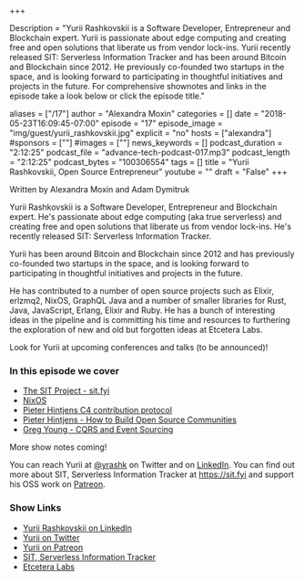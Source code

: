 +++

Description = "Yurii Rashkovskii is a Software Developer, Entrepreneur and Blockchain expert. Yurii is passionate about edge computing and creating free and open solutions that liberate us from vendor lock-ins. Yurii recently released SIT: Serverless Information Tracker and has been around Bitcoin and Blockchain since 2012. He previously co-founded two startups in the space, and is looking forward to participating in thoughtful initiatives and projects in the future. For comprehensive shownotes and links in the episode take a look below or click the episode title."

aliases = ["/17"]
author = "Alexandra Moxin"
categories = []
date = "2018-05-23T16:09:45-07:00"
episode = "17"
episode_image = "img/guest/yurii_rashkovskii.jpg"
explicit = "no"
hosts = ["alexandra"]
#sponsors = [""]
#images = [""]
news_keywords = []
podcast_duration = "2:12:25"
podcast_file = "advance-tech-podcast-017.mp3"
podcast_length = "2:12:25"
podcast_bytes = "100306554"
tags = []
title = "Yurii Rashkovskii, Open Source Entrepreneur"
youtube = ""
draft = "False"
+++

Written by Alexandra Moxin and Adam Dymitruk

Yurii Rashkovskii is a Software Developer, Entrepreneur and Blockchain expert. He's passionate about edge computing (aka true serverless) and creating free and open solutions that liberate us from vendor lock-ins. He's recently released SIT: Serverless Information Tracker.

Yurii has been around Bitcoin and Blockchain since 2012 and has previously co-founded two startups in the space, and is looking forward to participating in thoughtful initiatives and projects in the future.

He has contributed to a number of open source projects such as Elixir, erlzmq2, NixOS, GraphQL Java and a number of smaller libraries for Rust, Java, JavaScript, Erlang, Elixir and Ruby. He has a bunch of interesting ideas in the pipeline and is committing his time and resources to furthering the exploration of new and old but forgotten ideas at Etcetera Labs.

Look for Yurii at upcoming conferences and talks (to be announced)!

### In this episode we cover

* [The SIT Project - sit.fyi](https://sit.fyi)
* [NixOS](https://nixos.org/)
* [Pieter Hintjens C4 contribution protocol](http://hintjens.com/blog:93)
* [Pieter Hintjens - How to Build Open Source Communities](https://www.youtube.com/watch?v=uzxcILudFWM)
* [Greg Young - CQRS and Event Sourcing](https://www.youtube.com/watch?v=JHGkaShoyNs)

More show notes coming!

You can reach Yurii at [@yrashk](https://twitter.com/yrashk) on Twitter and on [LinkedIn](https://www.linkedin.com/in/yrashk/). You can find out more about SIT, Serverless Information Tracker at https://sit.fyi and support his OSS work on [Patreon](http://patreon.com/yrashk).

### Show Links

* [Yurii Rashkovskii on LinkedIn](https://www.linkedin.com/in/yrashk/)
* [Yurii on Twitter](https://twitter.com/yrashk)
* [Yurii on Patreon](http://patreon.com/yrashk)
* [SIT, Serverless Information Tracker](https://sit.fyi )
* [Etcetera Labs](https://github.com/EtceteraLabs)













